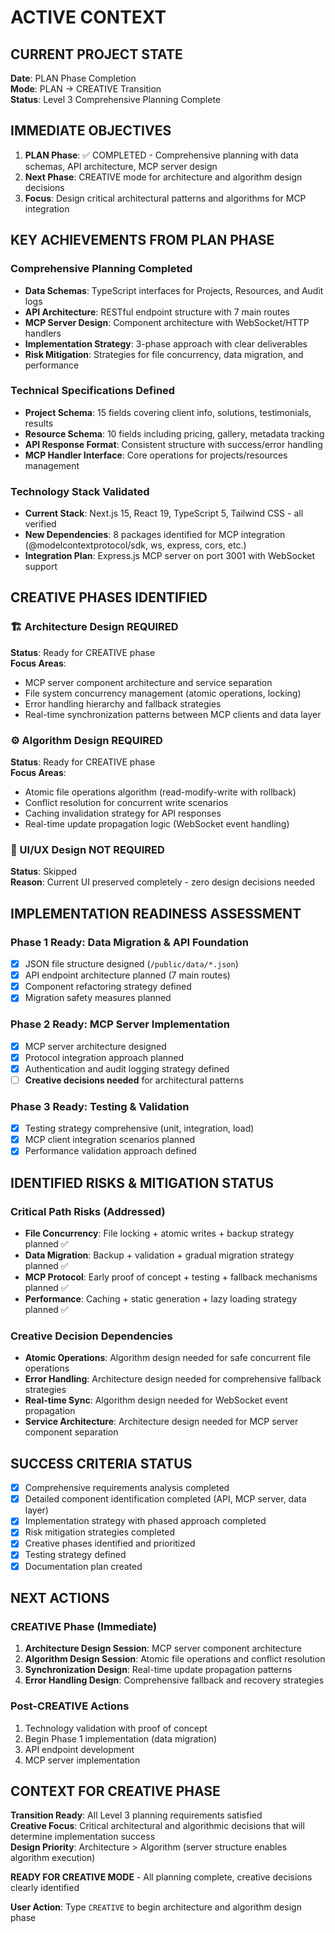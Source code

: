 # ACTIVE CONTEXT

## CURRENT PROJECT STATE

**Date**: PLAN Phase Completion  
**Mode**: PLAN → CREATIVE Transition  
**Status**: Level 3 Comprehensive Planning Complete

## IMMEDIATE OBJECTIVES

1. **PLAN Phase**: ✅ COMPLETED - Comprehensive planning with data schemas, API architecture, MCP server design
2. **Next Phase**: CREATIVE mode for architecture and algorithm design decisions
3. **Focus**: Design critical architectural patterns and algorithms for MCP integration

## KEY ACHIEVEMENTS FROM PLAN PHASE

### Comprehensive Planning Completed

- **Data Schemas**: TypeScript interfaces for Projects, Resources, and Audit logs
- **API Architecture**: RESTful endpoint structure with 7 main routes
- **MCP Server Design**: Component architecture with WebSocket/HTTP handlers
- **Implementation Strategy**: 3-phase approach with clear deliverables
- **Risk Mitigation**: Strategies for file concurrency, data migration, and performance

### Technical Specifications Defined

- **Project Schema**: 15 fields covering client info, solutions, testimonials, results
- **Resource Schema**: 10 fields including pricing, gallery, metadata tracking
- **API Response Format**: Consistent structure with success/error handling
- **MCP Handler Interface**: Core operations for projects/resources management

### Technology Stack Validated

- **Current Stack**: Next.js 15, React 19, TypeScript 5, Tailwind CSS - all verified
- **New Dependencies**: 8 packages identified for MCP integration (@modelcontextprotocol/sdk, ws, express, cors, etc.)
- **Integration Plan**: Express.js MCP server on port 3001 with WebSocket support

## CREATIVE PHASES IDENTIFIED

### 🏗️ Architecture Design REQUIRED

**Status**: Ready for CREATIVE phase  
**Focus Areas**:

- MCP server component architecture and service separation
- File system concurrency management (atomic operations, locking)
- Error handling hierarchy and fallback strategies
- Real-time synchronization patterns between MCP clients and data layer

### ⚙️ Algorithm Design REQUIRED

**Status**: Ready for CREATIVE phase  
**Focus Areas**:

- Atomic file operations algorithm (read-modify-write with rollback)
- Conflict resolution for concurrent write scenarios
- Caching invalidation strategy for API responses
- Real-time update propagation logic (WebSocket event handling)

### 🎨 UI/UX Design NOT REQUIRED

**Status**: Skipped  
**Reason**: Current UI preserved completely - zero design decisions needed

## IMPLEMENTATION READINESS ASSESSMENT

### Phase 1 Ready: Data Migration & API Foundation

- [x] JSON file structure designed (`/public/data/*.json`)
- [x] API endpoint architecture planned (7 main routes)
- [x] Component refactoring strategy defined
- [x] Migration safety measures planned

### Phase 2 Ready: MCP Server Implementation

- [x] MCP server architecture designed
- [x] Protocol integration approach planned
- [x] Authentication and audit logging strategy defined
- [ ] **Creative decisions needed** for architectural patterns

### Phase 3 Ready: Testing & Validation

- [x] Testing strategy comprehensive (unit, integration, load)
- [x] MCP client integration scenarios planned
- [x] Performance validation approach defined

## IDENTIFIED RISKS & MITIGATION STATUS

### Critical Path Risks (Addressed)

- **File Concurrency**: File locking + atomic writes + backup strategy planned ✅
- **Data Migration**: Backup + validation + gradual migration strategy planned ✅
- **MCP Protocol**: Early proof of concept + testing + fallback mechanisms planned ✅
- **Performance**: Caching + static generation + lazy loading strategy planned ✅

### Creative Decision Dependencies

- **Atomic Operations**: Algorithm design needed for safe concurrent file operations
- **Error Handling**: Architecture design needed for comprehensive fallback strategies
- **Real-time Sync**: Algorithm design needed for WebSocket event propagation
- **Service Architecture**: Architecture design needed for MCP server component separation

## SUCCESS CRITERIA STATUS

- [x] Comprehensive requirements analysis completed
- [x] Detailed component identification completed (API, MCP server, data layer)
- [x] Implementation strategy with phased approach completed
- [x] Risk mitigation strategies completed
- [x] Creative phases identified and prioritized
- [x] Testing strategy defined
- [x] Documentation plan created

## NEXT ACTIONS

### CREATIVE Phase (Immediate)

1. **Architecture Design Session**: MCP server component architecture
2. **Algorithm Design Session**: Atomic file operations and conflict resolution
3. **Synchronization Design**: Real-time update propagation patterns
4. **Error Handling Design**: Comprehensive fallback and recovery strategies

### Post-CREATIVE Actions

1. Technology validation with proof of concept
2. Begin Phase 1 implementation (data migration)
3. API endpoint development
4. MCP server implementation

## CONTEXT FOR CREATIVE PHASE

**Transition Ready**: All Level 3 planning requirements satisfied  
**Creative Focus**: Critical architectural and algorithmic decisions that will determine implementation success  
**Design Priority**: Architecture > Algorithm (server structure enables algorithm execution)

**READY FOR CREATIVE MODE** - All planning complete, creative decisions clearly identified

**User Action**: Type `CREATIVE` to begin architecture and algorithm design phase
